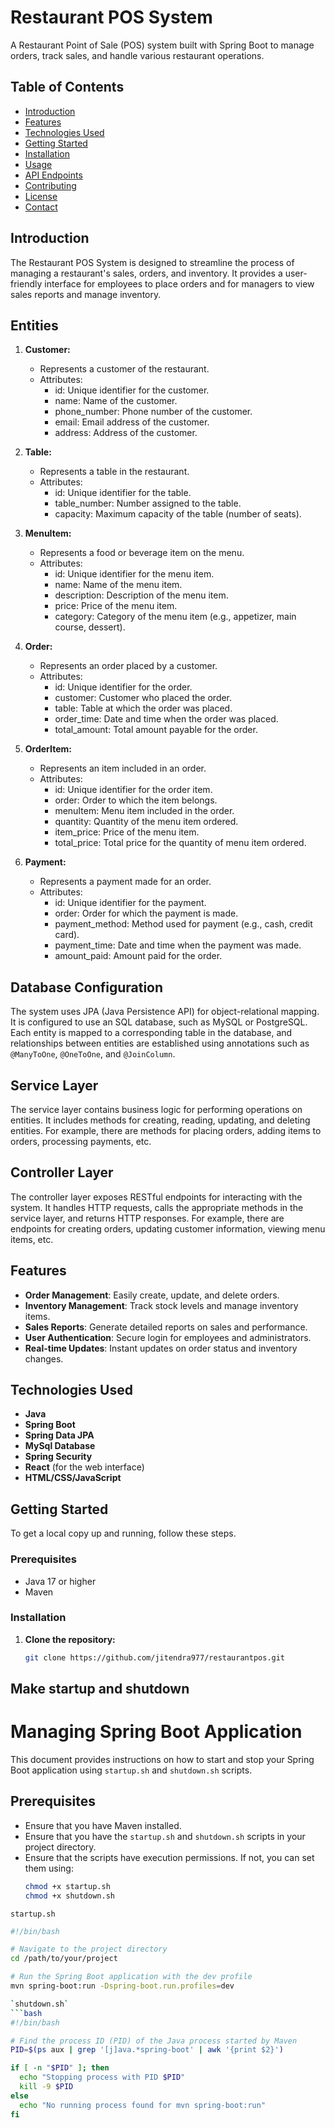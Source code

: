 # Restaurant POS System

A Restaurant Point of Sale (POS) system built with Spring Boot to manage orders, track sales, and handle various restaurant operations.

## Table of Contents

- [Introduction](#introduction)
- [Features](#features)
- [Technologies Used](#technologies-used)
- [Getting Started](#getting-started)
- [Installation](#installation)
- [Usage](#usage)
- [API Endpoints](#api-endpoints)
- [Contributing](#contributing)
- [License](#license)
- [Contact](#contact)

## Introduction

The Restaurant POS System is designed to streamline the process of managing a restaurant's sales, orders, and inventory. It provides a user-friendly interface for employees to place orders and for managers to view sales reports and manage inventory.

## Entities

1. **Customer:**
   - Represents a customer of the restaurant.
   - Attributes:
     - id: Unique identifier for the customer.
     - name: Name of the customer.
     - phone_number: Phone number of the customer.
     - email: Email address of the customer.
     - address: Address of the customer.

2. **Table:**
   - Represents a table in the restaurant.
   - Attributes:
     - id: Unique identifier for the table.
     - table_number: Number assigned to the table.
     - capacity: Maximum capacity of the table (number of seats).

3. **MenuItem:**
   - Represents a food or beverage item on the menu.
   - Attributes:
     - id: Unique identifier for the menu item.
     - name: Name of the menu item.
     - description: Description of the menu item.
     - price: Price of the menu item.
     - category: Category of the menu item (e.g., appetizer, main course, dessert).

4. **Order:**
   - Represents an order placed by a customer.
   - Attributes:
     - id: Unique identifier for the order.
     - customer: Customer who placed the order.
     - table: Table at which the order was placed.
     - order_time: Date and time when the order was placed.
     - total_amount: Total amount payable for the order.

5. **OrderItem:**
   - Represents an item included in an order.
   - Attributes:
     - id: Unique identifier for the order item.
     - order: Order to which the item belongs.
     - menuItem: Menu item included in the order.
     - quantity: Quantity of the menu item ordered.
     - item_price: Price of the menu item.
     - total_price: Total price for the quantity of menu item ordered.

6. **Payment:**
   - Represents a payment made for an order.
   - Attributes:
     - id: Unique identifier for the payment.
     - order: Order for which the payment is made.
     - payment_method: Method used for payment (e.g., cash, credit card).
     - payment_time: Date and time when the payment was made.
     - amount_paid: Amount paid for the order.

## Database Configuration

The system uses JPA (Java Persistence API) for object-relational mapping. It is configured to use an SQL database, such as MySQL or PostgreSQL. Each entity is mapped to a corresponding table in the database, and relationships between entities are established using annotations such as `@ManyToOne`, `@OneToOne`, and `@JoinColumn`.

## Service Layer

The service layer contains business logic for performing operations on entities. It includes methods for creating, reading, updating, and deleting entities. For example, there are methods for placing orders, adding items to orders, processing payments, etc.

## Controller Layer

The controller layer exposes RESTful endpoints for interacting with the system. It handles HTTP requests, calls the appropriate methods in the service layer, and returns HTTP responses. For example, there are endpoints for creating orders, updating customer information, viewing menu items, etc.
## Features

- **Order Management**: Easily create, update, and delete orders.
- **Inventory Management**: Track stock levels and manage inventory items.
- **Sales Reports**: Generate detailed reports on sales and performance.
- **User Authentication**: Secure login for employees and administrators.
- **Real-time Updates**: Instant updates on order status and inventory changes.

## Technologies Used

- **Java**
- **Spring Boot**
- **Spring Data JPA**
- **MySql Database**
- **Spring Security**
- **React** (for the web interface)
- **HTML/CSS/JavaScript**

## Getting Started

To get a local copy up and running, follow these steps.

### Prerequisites

- Java 17 or higher
- Maven

### Installation

1. **Clone the repository:**

   ```sh
   git clone https://github.com/jitendra977/restaurantpos.git
## Make startup and shutdown
# Managing Spring Boot Application

This document provides instructions on how to start and stop your Spring Boot application using `startup.sh` and `shutdown.sh` scripts.

## Prerequisites

- Ensure that you have Maven installed.
- Ensure that you have the `startup.sh` and `shutdown.sh` scripts in your project directory.
- Ensure that the scripts have execution permissions. If not, you can set them using:
  ```bash
  chmod +x startup.sh
  chmod +x shutdown.sh

`startup.sh`
```bash
#!/bin/bash

# Navigate to the project directory
cd /path/to/your/project

# Run the Spring Boot application with the dev profile
mvn spring-boot:run -Dspring-boot.run.profiles=dev

`shutdown.sh`
```bash
#!/bin/bash

# Find the process ID (PID) of the Java process started by Maven
PID=$(ps aux | grep '[j]ava.*spring-boot' | awk '{print $2}')

if [ -n "$PID" ]; then
  echo "Stopping process with PID $PID"
  kill -9 $PID
else
  echo "No running process found for mvn spring-boot:run"
fi

